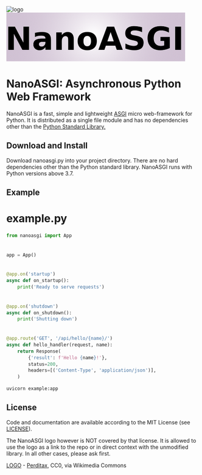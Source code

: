 ![logo](https://upload.wikimedia.org/wikipedia/commons/thumb/d/df/C20_Fullerene.png/128px-C20_Fullerene.png)
![logo text](docs/logotext.png)

#  NanoASGI: Asynchronous Python Web Framework

NanoASGI is a fast, simple and lightweight [ASGI](https://asgi.readthedocs.io "Asynchronous Server Gateway Interface") micro web-framework for Python. It is distributed as a single file module and has no dependencies other than the [Python Standard Library.](http://docs.python.org/library/)


## Download and Install
Download nanoasgi.py into your project directory. There are no hard dependencies other than the Python standard library. NanoASGI runs with Python versions above 3.7.


## Example
# example.py
```python
from nanoasgi import App


app = App()


@app.on('startup')
async def on_startup():
    print('Ready to serve requests')


@app.on('shutdown')
async def on_shutdown():
    print('Shutting down')


@app.route('GET', '/api/hello/{name}/')
async def hello_handler(request, name):
    return Response(
        {'result': f'Hello {name}!'},
        status=200,
        headers=[('Content-Type', 'application/json')],
    )
```
```bash
uvicorn example:app
```

## License
Code and documentation are available according to the MIT License (see [LICENSE](license)).

The NanoASGI logo however is NOT covered by that license. It is allowed to use the logo as a link to the repo or in direct context with the unmodified library. In all other cases, please ask first.


[LOGO](#logo) - [Perditax](https://commons.wikimedia.org/wiki/File:C20_Fullerene.png), CC0, via Wikimedia Commons
